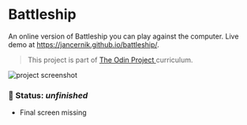 # Battleship
An online version of Battleship you can play against the computer. Live demo at https://jancernik.github.io/battleship/.
>This project is part of [The Odin Project ](https://www.theodinproject.com/) curriculum.

![project screenshot](https://i.imgur.com/Pbw2TWa.png)

### 📌 Status: *unfinished*
- Final screen missing
